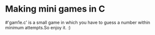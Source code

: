 # Making mini games in C

#'gam1e.c' is a small game in which you have to guess a number within minimum attempts.So enjoy it. :)
